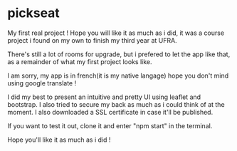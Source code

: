 # pickseat
My first real project ! Hope you will like it as much as i did, it was a course project i found on my own to finish my third year at UFRA.

There's still a lot of rooms for upgrade, but i prefered to let the app like that, as a remainder of what my first project looks like.

I am sorry, my app is in french(it is my native langage) hope you don't mind using google translate ! 

I did my best to present an intuitive and pretty UI using leaflet and bootstrap. I also tried to secure my back as much as i could think of at the moment.
I also downloaded a SSL certificate in case it'll be published.

If you want to test it out, clone it and enter "npm start" in the terminal. 

Hope you'll like it as much as i did !
